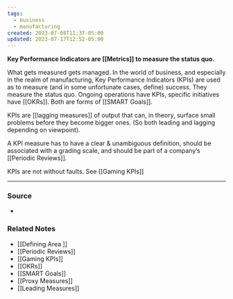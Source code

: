 ```yaml
---
tags:
  - business
  - manufacturing
created: 2023-07-08T11:37-05:00
updated: 2023-07-17T12:52-05:00
---
```

**Key Performance Indicators are [[Metrics]] to measure the status quo.**

What gets measured gets managed. In the world of business, and especially in the realm of manufacturing, Key Performance Indicators (KPIs) are used as to measure (and in some unfortunate cases, define) success. They measure the status quo. Ongoing operations have KPIs, specific initiatives have [[OKRs]]. Both are forms of [[SMART Goals]].

KPIs are [[lagging measures]] of output that can, in theory, surface small problems before they become bigger ones. (So both leading and lagging depending on viewpoint).

A KPI measure has to have a clear & unambiguous definition, should be associated with a grading scale, and should be part of a company’s [[Periodic Reviews]].

KPIs are not without faults. See [[Gaming KPIs]] 

---

### Source
- 

### Related Notes
- [[Defining Area ]]
- [[Periodic Reviews]]
- [[Gaming KPIs]]
- [[OKRs]]
- [[SMART Goals]]
- [[Proxy Measures]] 
- [[Leading Measures]]